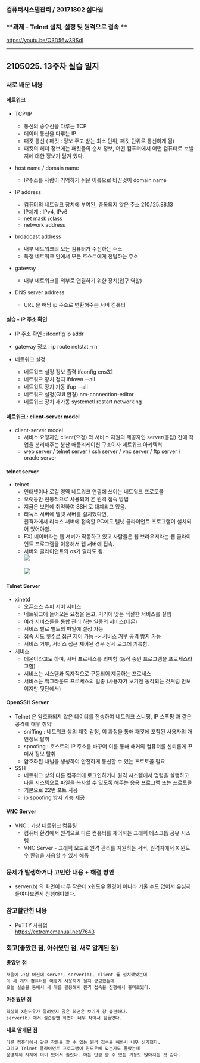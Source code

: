 ### 컴퓨터시스템관리 / 20171802 심다원

###  **과제 - Telnet 설치, 설정 및 원격으로 접속 **  ###      
  https://youtu.be/O3D56w3RSdI           

     
---   

## 2105025. 13주차 실습 일지


### **새로 배운 내용** ###
  
  #### 네트워크 ####  
  
  + TCP/IP      
    + 통신의 송수신을 다루는 TCP       
    + 데이터 통신을 다루는 IP           
    + 패킷 통신 ( 패킷 : 정보 주고 받는 최소 단위, 패킷 단위로 통신하게 됨)      
    + 패킷의 헤더 정보에는 패킷들의 순서 정보, 어떤 컴퓨터에서 어떤 컴퓨터로 보낼지에 대한 정보가 담겨 있다.              


  + host name / domain name    
    + IP주소를 사람이 기억하기 쉬운 이름으로 바꾼것이 domain name     
     

  + IP address          
    + 컴퓨터의 네트워크 장치에 부여된, 중복되지 않은 주소 210.125.88.13     
    + IP체계 : IPv4, IPv6                
    + net mask /class             
    + network address          
        
  + broadcast address   
    + 내부 네트워크의 모든 컴퓨터가 수신하는 주소    
    + 특정 네트워크 안에서 모든 호스트에게 전달하는 주소     

  + gateway   
    + 내부 네트워크를 외부로 연결하기 위한 장치(입구 역할)                  
  + DNS server address                
    + URL 을 해당 ip 주소로 변환해주는 서버 컴퓨터      
   
   
   #### 실습 - IP 주소 확인 ####     
  
  + IP 주소 확인 : ifconfig   ip addr   
  + gateway 정보 : ip route   netstat -rn 
        
  + 네트워크 설정     
    + 네트워크 설정 정보 출력    ifconfig ens32   
    + 네트워크 장치 정지         ifdown --all         
    + 네트워트 장치 가동         ifup --all     
    + 네트워크 설정(GUI 환경)    nm-connection-editor      
    + 네트워크 장치 재가동       systemctl restart networking          
   

  #### 네트워크 : client-server model ####     
   + client-server model
      + 서비스 요청자인 client(요청) 와 서비스 자원의 제공자인 server(응답) 간에 작업을 분리해주는 
        분산 애플리케이션 구조이자 네트워크 아키텍쳐      
      + web server / telnet server / ssh server / vnc server / ftp server / oracle server          

  #### telnet server ####     
  
  + telnet           
      + 인터넷이나 로컬 영역 네트워크 연결에 쓰이는 네트워크 프로토콜     
      + 오랫동안 전통적으로 사용되어 온 원격 접속 방법          
      + 지금은 보안에 취약하여 SSH 로 대체되고 있음.        
      + 리눅스 서버에 텔넷 서버를 설치했다면,     
        원격자에서 리눅스 서버에 접속할 PC에도 텔넷 클라이언트 프로그램이 설치되어 있어야함.     
      + EX) 네이버라는 웹 서버가 작동하고 있고 사람들은 웹 브라우저라는 웹 클라이언트 프로그램을 이용해서 웹 서버에 접속.    
      + 서버와 클라이언트의 os가 달라도 됨.       
 <img src="https://user-images.githubusercontent.com/79961001/117061324-ff7e5d00-ad5c-11eb-95ba-b00a692c1f66.png"></img><br/>    
 <img src="https://user-images.githubusercontent.com/79961001/117061326-00af8a00-ad5d-11eb-8bcc-19c10d515a77.png"></img><br/>
 
 #### Telnet Server ####     
  
  + xinetd           
      + 오픈소스 슈퍼 서버 서비스            
      + 네트워크에 들어오는 요청을 듣고, 거기에 맞는 적절한 서비스를 실행               
      + 여러 서비스들을 통합 관리 하는 일종의 서비스(데몬)             
      + 서비스 별로 별도의 파일에 설정 가능      
      + 접속 시도 횟수로 접근 제어 가능 -> 서비스 거부 공격 방지 가능         
      + 서비스 거부, 서비스 접근 제어된 경우 상세 로그에 기록함.    
 + 서비스
      + 데몬이라고도 하며, 서버 프로세스를 의미함 (동작 중인 프로그램을 프로세스라고함)      
      + 서비스는 시스템과 독자적으로 구동되어 제공하는 프로세스       
      + 서비스는 백그라운드 프로세스의 일종 (사용자가 보기엔 동작되는 것처럼 안보이지만 뒷단에서)      

#### OpenSSH Server ####     
  
  + Telnet 은 암호화되지 않은 데이터를 전송하여 네트워크 스니핑, IP 스푸핑 과 같은 공격에 매우 취약                 
      + sniffing : 네트워크 상의 패킷 감청, 이 과정을 통해 패킷에 포함된 사용자의 개인정보 탈취               
      + spoofing : 호스트의 IP 주소를 바꾸어 이를 통해 해커의 컴퓨터를 신뢰롭게 꾸며서 정보 탈취      
      + 암호화된 채널을 생성하여 안전하게 통신할 수 있는 프로토콜 필요      
 + SSH    
      + 네트워크 상의 다른 컴퓨터에 로그인하거나 
        원격 시스템에서 명령을 실행하고 다른 시스템으로 파일을 복사할 수 있도록 해주는 응용 프로그램 또는 프로토콜              
      + 기본으로 22번 포트 사용                        
      + ip spoofing 방지 기능 제공                 

#### VNC Server ####     
  
  + VNC : 가상 네트워크 컴퓨팅                         
      + 컴퓨터 환경에서 원격으로 다른 컴퓨터를 제어하는 그래픽 데스크톱 공유 시스템                    
      + VNC Server - 그래픽 모드로 원격 관리를 지원하는 서버, 원격지에서 X 윈도우 환경을 사용할 수 있게 해줌          


### **문제가 발생하거나 고민한 내용 + 해결 방안** ###

  
  + server(b) 의 화면이 너무 작은데 x윈도우 환경이 아니라 키울 수도 없어서 유심히 들여다보면서 진행해야했다.         
 


### **참고할만한 내용**      
  + PuTTY 사용법    
    https://extrememanual.net/7643    
      
  
### **회고(좋았던 점, 아쉬웠던 점, 새로 알게된 점)**

**좋았던 점**   
```
처음에 가상 머신에 server, server(b), client 를 설치했었는데     
이 세 개의 컴퓨터를 어떻게 사용하게 될지 궁금했는데
오늘 실습을 통해서 세 대를 활용해서 원격 접속을 진행해서 흥미로웠다.   
```
**아쉬웠던 점**      
```
확실히 X윈도우가 깔려있지 않은 화면은 보기가 참 불편하다.     
server(b) 에서 실습할땐 화면이 너무 작아서 힘들었다.   
```

**새로 알게된 점**   
```
다른 컴퓨터에서 같은 작동을 할 수 있는 원격 접속을 해봐서 너무 신기했다.      
그리고 Telnet 클라이언트 프로그램이 윈도우에 있는지도 몰랐는데     
운영체제 자체에 이미 있어서 놀랐다. 아는 만큼 쓸 수 있는 기능도 많아지는 것 같다.    
```
